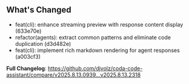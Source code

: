## What's Changed

- feat(cli): enhance streaming preview with response content display (633e70e)
- refactor(agents): extract common patterns and eliminate code duplication (d3d482e)
- feat(cli): implement rich markdown rendering for agent responses (a003cf3)

**Full Changelog**: https://github.com/djvolz/coda-code-assistant/compare/v2025.8.13.0939...v2025.8.13.2318
